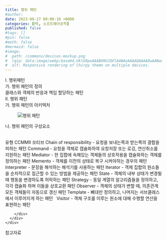 ```yaml
---
title: 행위 패턴
#author: 
date: 2023-09-27 00:00:10 +0800
categories: [PE, 소프트웨어공학]
published: false
#tags: []
#pin: false
#math: false
#mermaid: false
#image:
#  path: /commons/devices-mockup.png
#  lqip: data:image/webp;base64,UklGRpoAAABXRUJQVlA4WAoAAAAQAAAADwAABwAAQUxQSDIAAAARL0AmbZurmr57yyIiqE8oiG0bejIYEQTgqiDA9vqnsUSI6H+oAERp2HZ65qP/VIAWAFZQOCBCAAAA8AEAnQEqEAAIAAVAfCWkAALp8sF8rgRgAP7o9FDvMCkMde9PK7euH5M1m6VWoDXf2FkP3BqV0ZYbO6NA/VFIAAAA
#  alt: Responsive rendering of Chirpy theme on multiple devices.
---
```


<div class="post-wrap">
  <div class="para">
    <div class="para-title">
      I. 행위패턴
    </div>
    <div class="para-cntnt">
      <div class="para">
        <div class="para-title">
          가. 행위 패턴의 정의
        </div>
        <div class="para-cntnt">
            클래스와 객체의 반응과 책임 할당하는 패턴
        </div>
      </div>
    </div>
  </div>
  
  <div class="para">
    <div class="para-title">
      II. 행위 패턴
    </div>
    <div class="para-cntnt">
      <div class="para">
        <div class="para-title">
          가. 행위 패턴의 아키텍처
        </div>
        <div class="para-cntnt">
          <figure class="post-figure">
            <img src="/assets/img/posts/행위-패턴.png" alt="행위 패턴">
<!--            <figcaption>Source: Unveiling the Metaverse: Exploring Emerging Trends, Multifaceted Perspectives, and Future Challenges</figcaption>-->
          </figure>
        </div>
      </div>
      <div class="para">
        <div class="para-title">
          나. 행위 패턴의 구성요소
        </div>
        <div class="para-cntnt">
          <table class="post-table">
          </table>
          유형 CCMMII 쏘티브
  Chain of responsibility - 요청을 보내는쪽과 받는쪽의 결합을 피하는 패턴
  Command - 요청을 객체로 캡슐화하여 요청저장 또는 로깅, 연산취소를 지원하는 패턴
  Mediator - 한 집합에 속해있는 객체들의 상호작용을 캡슐화하는 객체를 정의하는 패턴
  Memento - 객체를 이전의 상태로 복구 시켜야하는 경우의 패턴
  Interpreter - 문장을 해석하는 해석기를 사용하는 패턴
  Iterator - 객체 집합의 원소들을 순차적으로 접근할 수 있는 방법을 제공하는 패턴
  State - 객체의 내부 상태가 변경될 때 행동을 변경하도록 허락하는 패턴
  Strategy­ - 동일 계열의 알고리즘들을 정의하고, 각각 캡슐화 하며 이들을 상호교환 패턴­
  Observer­&nbsp;- 객체의 상태가 변할 때, 의존관계 모든 객체들이 자동으로 갱신 패턴
  Template­&nbsp;- 뼈대만 정의하고, 나머지는 서브클래스에서 이루어지게 하는 패턴­&nbsp;&nbsp; 
  Visitor­&nbsp;-&nbsp;객체 구조를 이루는 원소에 대해 수행할 연산을 표현하는 패턴

        </div>
      </div>
    </div>
  </div>

  <div class="refr-wrap">
    <div class="refr-title">
        참고자료
    </div>
    <ol class="refr-list">
    <!--    <li>(나현식, 최대선) <a target="_blank" href="https://scienceon.kisti.re.kr/commons/util/originalView.do?cn=JAKO202225948430499&oCn=JAKO202225948430499&dbt=JAKO&journal=NJOU00291864">메타버스 보안 위협 요소 및 대응 방안 검토</a></li>-->
    <!--    <li>(M. Uddin, S. Manickam, H. Ullah, M. Obaidat and A. Dandoush) <a target="_blank" href="https://ieeexplore.ieee.org/abstract/document/10138386">Unveiling the Metaverse: Exploring Emerging Trends, Multifaceted Perspectives, and Future Challenges</a></li>-->
    </ol>
  </div>
</div>
